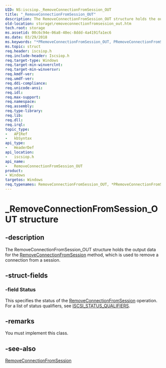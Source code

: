 ```yaml
---
UID: NS:iscsiop._RemoveConnectionFromSession_OUT
title: "_RemoveConnectionFromSession_OUT"
description: The RemoveConnectionFromSession_OUT structure holds the output data for the RemoveConnectionFromSession method, which is used to remove a connection from a session.
old-location: storage\removeconnectionfromsession_out.htm
tech.root: storage
ms.assetid: 00c6c94e-06a8-40ec-8ddd-4a4191fa1ec6
ms.date: 03/29/2018
ms.keywords: "*PRemoveConnectionFromSession_OUT, PRemoveConnectionFromSession_OUT, PRemoveConnectionFromSession_OUT structure pointer [Storage Devices], RemoveConnectionFromSession_OUT, RemoveConnectionFromSession_OUT structure [Storage Devices], _RemoveConnectionFromSession_OUT, iscsiop/PRemoveConnectionFromSession_OUT, iscsiop/RemoveConnectionFromSession_OUT, storage.removeconnectionfromsession_out, structs-iSCSI_a986a037-b861-4c2b-8402-86dbf7c09942.xml"
ms.topic: struct
req.header: iscsiop.h
req.include-header: Iscsiop.h
req.target-type: Windows
req.target-min-winverclnt: 
req.target-min-winversvr: 
req.kmdf-ver: 
req.umdf-ver: 
req.ddi-compliance: 
req.unicode-ansi: 
req.idl: 
req.max-support: 
req.namespace: 
req.assembly: 
req.type-library: 
req.lib: 
req.dll: 
req.irql: 
topic_type:
-	APIRef
-	kbSyntax
api_type:
-	HeaderDef
api_location:
-	iscsiop.h
api_name:
-	RemoveConnectionFromSession_OUT
product:
- Windows
targetos: Windows
req.typenames: RemoveConnectionFromSession_OUT, *PRemoveConnectionFromSession_OUT
---
```


# _RemoveConnectionFromSession_OUT structure


## -description


The RemoveConnectionFromSession_OUT structure holds the output data for the <a href="https://msdn.microsoft.com/library/windows/hardware/ff563973">RemoveConnectionFromSession</a> method, which is used to remove a connection from a session.


## -struct-fields




### -field Status

This specifies the status of the <a href="https://msdn.microsoft.com/library/windows/hardware/ff563973">RemoveConnectionFromSession</a> operation. For a list of status qualifiers, see <a href="https://msdn.microsoft.com/library/windows/hardware/ff561568">ISCSI_STATUS_QUALIFIERS</a>.


## -remarks



You must implement this class.




## -see-also




<a href="https://msdn.microsoft.com/library/windows/hardware/ff563973">RemoveConnectionFromSession</a>
 

 

